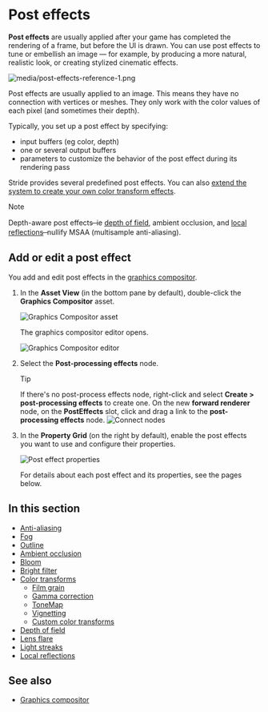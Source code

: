 # Post effects

**Post effects** are usually applied after your game has completed the rendering of a frame, but before the UI is drawn. You can use post effects to tune or embellish an image — for example, by producing a more natural, realistic look, or creating stylized cinematic effects.

![media/post-effects-reference-1.png](media/post-effects-reference-1.webp)

Post effects are usually applied to an image. This means they have no connection with vertices or meshes. They only work with the color values of each pixel (and sometimes their depth).

Typically, you set up a post effect by specifying:

- input buffers (eg color, depth)
- one or several output buffers
- parameters to customize the behavior of the post effect during its rendering pass

Stride provides several predefined post effects. You can also [extend the system to create your own color transform effects](color-transforms/custom-color-transforms.md).

> [!Note]
> Depth-aware post effects ̶  ie [depth of field](depth-of-field.md), ambient occlusion, and [local reflections](local-reflections.md) ̶  nullify MSAA (multisample anti-aliasing).

## Add or edit a post effect

You add and edit post effects in the [graphics compositor](../graphics-compositor/index.md).

1. In the **Asset View** (in the bottom pane by default), double-click the **Graphics Compositor** asset.

   ![Graphics Compositor asset](../graphics-compositor/media/graphics-compositor-asset.png)

   The graphics compositor editor opens.

   ![Graphics Compositor editor](../graphics-compositor/media/graphics-compositor-editor.png)

2. Select the **Post-processing effects** node.

   > [!Tip]
   > If there's no post-process effects node, right-click and select **Create > post-processing effects** to create one. On the new **forward renderer** node, on the **PostEffects** slot, click and drag a link to the **post-processing effects** node.
   > ![Connect nodes](media/connect-nodes.png)

3. In the **Property Grid** (on the right by default), enable the post effects you want to use and configure their properties.

   ![Post effect properties](media/post-effect-properties.png)

   For details about each post effect and its properties, see the pages below.

## In this section

* [Anti-aliasing](anti-aliasing.md)
* [Fog](fog.md)
* [Outline](outline.md)
* [Ambient occlusion](ambient-occlusion.md)
* [Bloom](bloom.md)
* [Bright filter](bright-filter.md)
* [Color transforms](color-transforms/index.md)
   * [Film grain](color-transforms/film-grain.md)
   * [Gamma correction](color-transforms/gamma-correction.md)
   * [ToneMap](color-transforms/tonemap.md)
   * [Vignetting](color-transforms/vignetting.md)
   * [Custom color transforms](color-transforms/custom-color-transforms.md)
* [Depth of field](depth-of-field.md)
* [Lens flare](lens-flare.md)
* [Light streaks](light-streaks.md)
* [Local reflections](local-reflections.md)

## See also

* [Graphics compositor](../graphics-compositor/index.md)